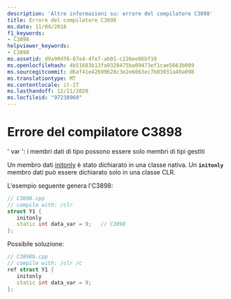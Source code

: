 ```yaml
---
description: 'Altre informazioni su: errore del compilatore C3898'
title: Errore del compilatore C3898
ms.date: 11/04/2016
f1_keywords:
- C3898
helpviewer_keywords:
- C3898
ms.assetid: d9a90df6-87e4-4fe7-ab01-c226ee86bf10
ms.openlocfilehash: 4b51683b13fa9328475ba09473ef1cae5663b009
ms.sourcegitcommit: d6af41e42699628c3e2e6063ec7b03931a49a098
ms.translationtype: MT
ms.contentlocale: it-IT
ms.lasthandoff: 12/11/2020
ms.locfileid: "97238960"
---
```

# <a name="compiler-error-c3898"></a>Errore del compilatore C3898

' var ': i membri dati di tipo possono essere solo membri di tipi gestiti

Un membro dati [initonly](../../dotnet/initonly-cpp-cli.md) è stato dichiarato in una classe nativa.  Un **`initonly`** membro dati può essere dichiarato solo in una classe CLR.

L'esempio seguente genera l'C3898:

```cpp
// C3898.cpp
// compile with: /clr
struct Y1 {
   initonly
   static int data_var = 9;   // C3898
};
```

Possibile soluzione:

```cpp
// C3898b.cpp
// compile with: /clr /c
ref struct Y1 {
   initonly
   static int data_var = 9;
};
```
